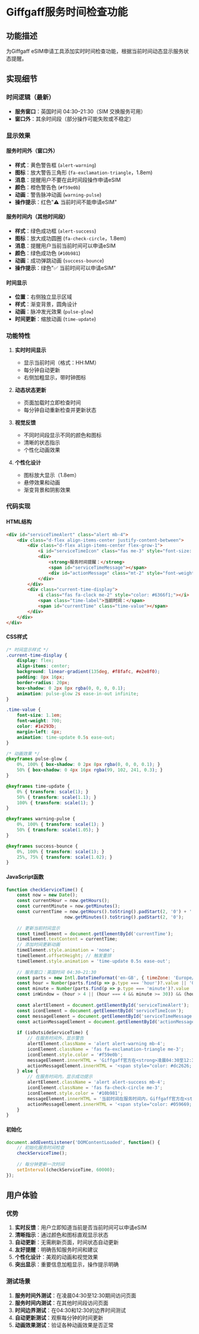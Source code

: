 # Giffgaff服务时间检查功能

## 功能描述
为Giffgaff eSIM申请工具添加实时时间检查功能，根据当前时间动态显示服务状态提醒。

## 实现细节

### 时间逻辑（最新）
- **服务窗口**：英国时间 04:30–21:30（SIM 交换服务可用）
- **窗口外**：其余时间段（部分操作可能失败或不稳定）

### 显示效果

#### 服务时间外（窗口外）
- **样式**：黄色警告框 (`alert-warning`)
- **图标**：放大警告三角形 (`fa-exclamation-triangle`，1.8em)
- **消息**：提醒用户不要在此时间段操作申请eSIM
- **颜色**：橙色警告色 (`#f59e0b`)
- **动画**：警告脉冲动画 (`warning-pulse`)
- **操作提示**：红色"⚠️ 当前时间不能申请eSIM"

#### 服务时间内（其他时间段）
- **样式**：绿色成功框 (`alert-success`)
- **图标**：放大成功圆圈 (`fa-check-circle`，1.8em)
- **消息**：提醒用户当前当前时间可以申请eSIM
- **颜色**：绿色成功色 (`#10b981`)
- **动画**：成功弹跳动画 (`success-bounce`)
- **操作提示**：绿色"✅ 当前时间可以申请eSIM"

#### 时间显示
- **位置**：右侧独立显示区域
- **样式**：渐变背景，圆角设计
- **动画**：脉冲发光效果 (`pulse-glow`)
- **时间更新**：缩放动画 (`time-update`)

### 功能特性

1. **实时时间显示**
   - 显示当前时间（格式：HH:MM）
   - 每分钟自动更新
   - 右侧加粗显示，带时钟图标

2. **动态状态更新**
   - 页面加载时立即检查时间
   - 每分钟自动重新检查并更新状态

3. **视觉反馈**
   - 不同时间段显示不同的颜色和图标
   - 清晰的状态指示
   - 个性化动画效果

4. **个性化设计**
   - 图标放大显示（1.8em）
   - 悬停效果和动画
   - 渐变背景和阴影效果

### 代码实现

#### HTML结构
```html
<div id="serviceTimeAlert" class="alert mb-4">
    <div class="d-flex align-items-center justify-content-between">
        <div class="d-flex align-items-center flex-grow-1">
            <i id="serviceTimeIcon" class="fas me-3" style="font-size: 1.8em;"></i>
            <div>
                <strong>服务时间提醒：</strong>
                <span id="serviceTimeMessage"></span>
                <div id="actionMessage" class="mt-2" style="font-weight: 600;"></div>
            </div>
        </div>
        <div class="current-time-display">
            <i class="fas fa-clock me-2" style="color: #6366f1;"></i>
            <span class="time-label">当前时间：</span>
            <span id="currentTime" class="time-value"></span>
        </div>
    </div>
</div>
```

#### CSS样式
```css
/* 时间显示样式 */
.current-time-display {
    display: flex;
    align-items: center;
    background: linear-gradient(135deg, #f8fafc, #e2e8f0);
    padding: 8px 16px;
    border-radius: 20px;
    box-shadow: 0 2px 8px rgba(0, 0, 0, 0.1);
    animation: pulse-glow 2s ease-in-out infinite;
}

.time-value {
    font-size: 1.1em;
    font-weight: 700;
    color: #1e293b;
    margin-left: 4px;
    animation: time-update 0.5s ease-out;
}

/* 动画效果 */
@keyframes pulse-glow {
    0%, 100% { box-shadow: 0 2px 8px rgba(0, 0, 0, 0.1); }
    50% { box-shadow: 0 4px 16px rgba(99, 102, 241, 0.3); }
}

@keyframes time-update {
    0% { transform: scale(1); }
    50% { transform: scale(1.1); }
    100% { transform: scale(1); }
}

@keyframes warning-pulse {
    0%, 100% { transform: scale(1); }
    50% { transform: scale(1.05); }
}

@keyframes success-bounce {
    0%, 100% { transform: scale(1); }
    25%, 75% { transform: scale(1.02); }
}
```

#### JavaScript函数
```javascript
function checkServiceTime() {
    const now = new Date();
    const currentHour = now.getHours();
    const currentMinute = now.getMinutes();
    const currentTime = now.getHours().toString().padStart(2, '0') + ':' + 
                      now.getMinutes().toString().padStart(2, '0');
    
    // 更新当前时间显示
    const timeElement = document.getElementById('currentTime');
    timeElement.textContent = currentTime;
    // 添加时间更新动画
    timeElement.style.animation = 'none';
    timeElement.offsetHeight; // 触发重排
    timeElement.style.animation = 'time-update 0.5s ease-out';
    
    // 服务窗口：英国时间 04:30–21:30
    const parts = new Intl.DateTimeFormat('en-GB', { timeZone: 'Europe/London', hour: '2-digit', minute: '2-digit', hour12: false }).formatToParts(new Date());
    const hour = Number(parts.find(p => p.type === 'hour')?.value || '0');
    const minute = Number(parts.find(p => p.type === 'minute')?.value || '0');
    const inWindow = (hour > 4 || (hour === 4 && minute >= 30)) && (hour < 21 || (hour === 21 && minute <= 30));
    
    const alertElement = document.getElementById('serviceTimeAlert');
    const iconElement = document.getElementById('serviceTimeIcon');
    const messageElement = document.getElementById('serviceTimeMessage');
    const actionMessageElement = document.getElementById('actionMessage');
    
    if (isOutsideServiceTime) {
        // 在服务时间外，显示警告
        alertElement.className = 'alert alert-warning mb-4';
        iconElement.className = 'fas fa-exclamation-triangle me-3';
        iconElement.style.color = '#f59e0b';
        messageElement.innerHTML = 'Giffgaff官方在<strong>凌晨04:30至12:30</strong>之间不提供SIM卡交换服务。';
        actionMessageElement.innerHTML = '<span style="color: #dc2626; font-weight: 700;">⚠️ 当前时间不能申请eSIM</span>';
    } else {
        // 在服务时间内，显示成功提示
        alertElement.className = 'alert alert-success mb-4';
        iconElement.className = 'fas fa-check-circle me-3';
        iconElement.style.color = '#10b981';
        messageElement.innerHTML = '当前时间在服务时间内，Giffgaff官方在<strong>凌晨04:30至12:30</strong>之间不提供服务。';
        actionMessageElement.innerHTML = '<span style="color: #059669; font-weight: 700;">✅ 当前时间可以申请eSIM</span>';
    }
}
```

#### 初始化
```javascript
document.addEventListener('DOMContentLoaded', function() {
    // 初始化服务时间检查
    checkServiceTime();
    
    // 每分钟更新一次时间
    setInterval(checkServiceTime, 60000);
});
```

## 用户体验

### 优势
1. **实时反馈**：用户立即知道当前是否当前时间可以申请eSIM
2. **清晰指示**：通过颜色和图标直观显示状态
3. **自动更新**：无需刷新页面，时间状态自动更新
4. **友好提醒**：明确告知服务时间和建议
5. **个性化设计**：美观的动画和视觉效果
6. **突出显示**：重要信息加粗显示，操作提示明确

### 测试场景
1. **服务时间外测试**：在凌晨04:30至12:30期间访问页面
2. **服务时间内测试**：在其他时间段访问页面
3. **时间边界测试**：在04:30和12:30的边界时间测试
4. **自动更新测试**：观察每分钟的时间更新
5. **动画效果测试**：验证各种动画效果是否正常